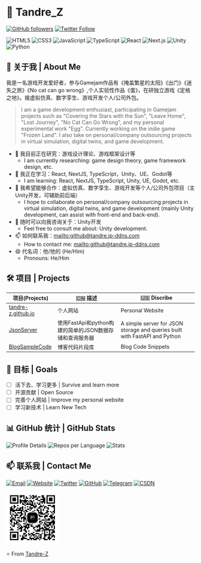# 👋 Tandre_Z

[![GitHub followers](https://img.shields.io/github/followers/Tandre-Z?style=social)](https://github.com/Tandre-Z)
[![Twitter Follow](https://img.shields.io/twitter/follow/Tandre_Z?style=social)](https://twitter.com/Tandre_Z)

![HTML5](https://img.shields.io/badge/-HTML5-E34F26?logo=html5&logoColor=white)
![CSS3](https://img.shields.io/badge/-CSS3-1572B6?logo=css3)
![JavaScript](https://img.shields.io/badge/-JavaScript-F7DF1E?logo=javascript&logoColor=black)
![TypeScript](https://img.shields.io/badge/-TypeScript-007ACC?logo=typescript&logoColor=white)
![React](https://img.shields.io/badge/-React-61DAFB?logo=react&logoColor=black)
![Next.js](https://img.shields.io/badge/-Next.js-000000?logo=next.js)
![Unity](https://img.shields.io/badge/-Unity-000000?logo=unity)
![Python](https://img.shields.io/badge/-Python-3776AB?logo=python&logoColor=white)

## 🚀 关于我 | About Me

我是一名游戏开发爱好者，参与Gamejam作品有《掩盖繁星的太阳》《出门》《迷失之旅》《No cat can go wrong》,个人实验性作品《蛋》，在研独立游戏《定格之地》。接虚拟仿真、数字孪生、游戏开发个人/公司外包。
> I am a game development enthusiast, participating in Gamejam projects such as "Covering the Stars with the Sun", "Leave Home", "Lost Journey", "No Cat Can Go Wrong", and my personal experimental work "Egg". Currently working on the indie game "Frozen Land". I also take on personal/company outsourcing projects in virtual simulation, digital twins, and game development.

- 🔭 我目前正在研究：游戏设计理论、游戏框架设计等
  - I am currently researching: game design theory, game framework design, etc.
- 🌱 我正在学习：React, NextJS, TypeScript，Unity、UE、Godot等
  - I am learning: React, NextJS, TypeScript, Unity, UE, Godot, etc.
- 👯 我希望能够合作：虚拟仿真、数字孪生、游戏开发等个人/公司外包项目（主Unity开发，可辅助前后端）
  - I hope to collaborate on personal/company outsourcing projects in virtual simulation, digital twins, and game development (mainly Unity development, can assist with front-end and back-end).
- 💬 随时可以向我咨询关于：Unity开发
  - Feel free to consult me about: Unity development.
- 📫 如何联系我：<mailto:github@tandre.ip-ddns.com>
  - How to contact me: <mailto:github@tandre.ip-ddns.com>
- 😄 代名词：他/他的 (He/Him)
  - Pronouns: He/Him
  
## 🛠 项目 | Projects

| 项目(Projects) | 🇨🇳 描述 | 🇺🇸 Discribe |
|------|------|------|
| [tandre-z.github.io](https://github.com/Tandre-Z/tandre-z.github.io) | 个人网站 | Personal Website |
| [JsonServer](https://github.com/Tandre-Z/JsonServer) | 使用FastApi和python构建的简单的JSON数据存储和查询服务器 | A simple server for JSON storage and queries built with FastAPI and Python |
| [BlogSampleCode](https://github.com/Tandre-Z/BlogSampleCode) | 博客代码片段库 | Blog Code Snippets |

## 🎯 目标 | Goals

- [ ] 活下去、学习更多 | Survive and learn more
- [ ] 开源贡献 | Open Source
- [ ] 完善个人网站 | Improve my personal website
- [ ] 学习新技术 | Learn New Tech

## 📊 GitHub 统计 | GitHub Stats

![Profile Details](http://github-profile-summary-cards.vercel.app/api/cards/profile-details?username=Tandre-Z&theme=radical)
![Repos per Language](http://github-profile-summary-cards.vercel.app/api/cards/repos-per-language?username=Tandre-Z&theme=radical)
![Stats](http://github-profile-summary-cards.vercel.app/api/cards/stats?username=Tandre-Z&theme=radical)

## 📫 联系我 | Contact Me

[![Email](https://img.shields.io/badge/📧_Contact-red?logo=gmail)](mailto:github@tandre.ip-ddns.com)
[![Website](https://img.shields.io/badge/🌐_Portfolio-green?logo=google-chrome)](https://tandre.cn)
[![Twitter](https://img.shields.io/badge/🐦_Twitter-blue?logo=twitter)](https://twitter.com/Tandre_Z)
[![GitHub](https://img.shields.io/badge/💻_GitHub-black?logo=github)](https://github.com/Tandre-Z)
[![Telegram](https://img.shields.io/badge/💬_Telegram-blue?logo=telegram)](https://t.me/TandreZ)
[![CSDN](https://img.shields.io/badge/💬_CSDN-blue?logo=csdn)](https://blog.csdn.net/weixin_46050495?spm=1010.2135.3001.5343)

<img src="https://raw.githubusercontent.com/Tandre-Z/tandre-z.github.io/refs/heads/main/public/img/tandrewechat.jpg" alt="WeChat QR Code" width="140" height="140">

⭐️ From [Tandre-Z](https://github.com/Tandre-Z)
